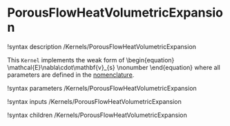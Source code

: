 # PorousFlowHeatVolumetricExpansion
!syntax description /Kernels/PorousFlowHeatVolumetricExpansion

This `Kernel` implements the weak form of
\begin{equation}
  \mathcal{E}\nabla\cdot\mathbf{v}_{s}
  \nonumber
\end{equation}
where all parameters are defined in the [nomenclature](/porous_flow/nomenclature.md).

!syntax parameters /Kernels/PorousFlowHeatVolumetricExpansion

!syntax inputs /Kernels/PorousFlowHeatVolumetricExpansion

!syntax children /Kernels/PorousFlowHeatVolumetricExpansion
